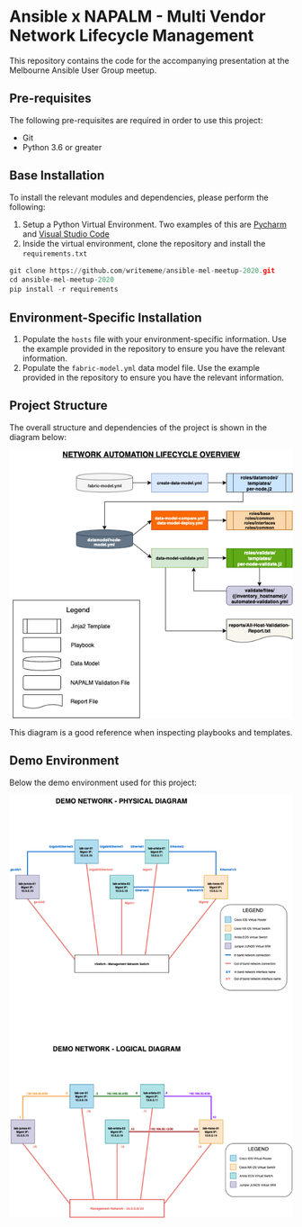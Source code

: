 # Ansible x NAPALM - Multi Vendor Network Lifecycle Management #

This repository contains the code for the accompanying presentation at
 the Melbourne Ansible User Group meetup.
 
## Pre-requisites
 
 The following pre-requisites are required in order to use this project:
 
 - Git
 - Python 3.6 or greater
 
## Base Installation ##

To install the relevant modules and dependencies, please perform the following:

1) Setup a Python Virtual Environment. Two examples of this are [Pycharm](https://www.jetbrains.com/help/pycharm/creating-virtual-environment.html) 
and [Visual Studio Code](https://code.visualstudio.com/docs/python/environments)
2) Inside the virtual environment, clone the repository and install the `requirements.txt`
```python
git clone https://github.com/writememe/ansible-mel-meetup-2020.git
cd ansible-mel-meetup-2020
pip install -r requirements
```

## Environment-Specific Installation ##

1) Populate the `hosts` file with your environment-specific information. 
Use the example provided in the repository to ensure you have the relevant information.
2) Populate the `fabric-model.yml` data model file. Use the example provided in the repository to ensure you have the relevant information.

## Project Structure

The overall structure and dependencies of the project is shown in the diagram below:

![Project Structure](https://github.com/writememe/ansible-mel-meetup-2020/blob/master/diagrams/Network%20Automation%20Lifecycle%20Overview%20-%20v1.0.png)

This diagram is a good reference when inspecting playbooks and templates.

## Demo Environment 

Below the demo environment used for this project:

![Demo Environment](https://github.com/writememe/ansible-mel-meetup-2020/blob/master/diagrams/Ansible%20Demo%20Network%20-%20Diagram%20-%20v1.1.png)
